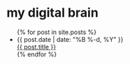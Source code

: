 # my digital brain

<ul>
  {% for post in site.posts %}
    <li>
      <div><time pubdate="">{{ post.date | date: "%B %-d, %Y" }}</time></div>
      <a href="{{ post.url }}">{{ post.title }}</a>
    </li>
  {% endfor %}
</ul>
